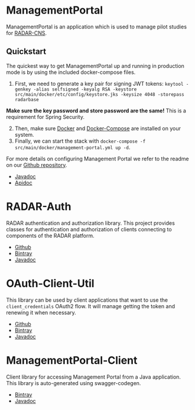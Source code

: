 # ManagementPortal

ManagementPortal is an application which is used to manage pilot studies for [RADAR-CNS](http://www.radar-cns.org/).

## Quickstart

The quickest way to get ManagementPortal up and running in production mode is by using the included
docker-compose files. 
1. First, we need to generate a key pair for signing JWT tokens: `keytool -genkey -alias selfsigned -keyalg RSA -keystore src/main/docker/etc/config/keystore.jks -keysize 4048 -storepass radarbase`

**Make sure the key password and store password are the same!** This is a requirement for Spring Security.

2. Then, make sure [Docker][] and [Docker-Compose][] are installed on your system.
3. Finally, we can start the stack with `docker-compose -f src/main/docker/management-portal.yml up -d`.

For more details on configuring Management Portal we refer to the readme on our [Github repository].

- [Javadoc](mp-javadoc/)
- [Apidoc](apidoc/)

# RADAR-Auth

RADAR authentication and authorization library. This project provides classes for authentication and
authorization of clients connecting to components of the RADAR platform.

- [Github](https://github.com/RADAR-CNS/ManagementPortal/tree/master/radar-auth/)
- [Bintray](https://bintray.com/radar-cns/org.radarcns/radar-auth)
- [Javadoc](ra-javadoc/)

# OAuth-Client-Util

This library can be used by client applications that want to use the `client_credentials` OAuth2 
flow. It will manage getting the token and renewing it when necessary.

- [Github](https://github.com/RADAR-CNS/ManagementPortal/tree/master/oauth-client-util/)
- [Bintray](https://bintray.com/radar-cns/org.radarcns/oauth-client-util)
- [Javadoc](ocu-javadoc/)

# ManagementPortal-Client

Client library for accessing Management Portal from a Java application. This library is auto-generated using swagger-codegen.

- [Bintray](https://bintray.com/radar-cns/org.radarcns/managementportal-client)
- [Javadoc](mpc-javadoc/)


[Docker]: https://docs.docker.com/
[Docker-Compose]: https://docs.docker.com/compose/
[OpenAPI]: https://www.openapis.org/
[Swagger editor]: http://editor.swagger.io/
[Swagger codegen]: https://swagger.io/swagger-codegen/
[Github repository]: https://github.com/RADAR-CNS/ManagementPortal/
